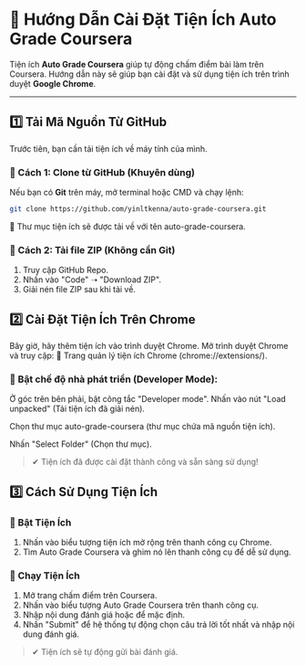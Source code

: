 # 🚀 Hướng Dẫn Cài Đặt Tiện Ích Auto Grade Coursera

Tiện ích **Auto Grade Coursera** giúp tự động chấm điểm bài làm trên Coursera. Hướng dẫn này sẽ giúp bạn cài đặt và sử dụng tiện ích trên trình duyệt **Google Chrome**.

---

## 1️⃣ Tải Mã Nguồn Từ GitHub

Trước tiên, bạn cần tải tiện ích về máy tính của mình.

### 🔹 Cách 1: Clone từ GitHub (Khuyên dùng)
Nếu bạn có **Git** trên máy, mở terminal hoặc CMD và chạy lệnh:
```bash
git clone https://github.com/yinltkenna/auto-grade-coursera.git
```

📌 Thư mục tiện ích sẽ được tải về với tên auto-grade-coursera.

### 🔹 Cách 2: Tải file ZIP (Không cần Git)
1. Truy cập GitHub Repo.
2. Nhấn vào "Code" ➝ "Download ZIP".
3. Giải nén file ZIP sau khi tải về.
## 2️⃣ Cài Đặt Tiện Ích Trên Chrome
Bây giờ, hãy thêm tiện ích vào trình duyệt Chrome.
Mở trình duyệt Chrome và truy cập:
📌 Trang quản lý tiện ích Chrome (chrome://extensions/).

### 🔹 Bật chế độ nhà phát triển (Developer Mode):

Ở góc trên bên phải, bật công tắc "Developer mode".
Nhấn vào nút "Load unpacked" (Tải tiện ích đã giải nén).

Chọn thư mục auto-grade-coursera (thư mục chứa mã nguồn tiện ích).

Nhấn "Select Folder" (Chọn thư mục).

> ✔ Tiện ích đã được cài đặt thành công và sẵn sàng sử dụng! 

## 3️⃣ Cách Sử Dụng Tiện Ích
### 🔹 Bật Tiện Ích
1.  Nhấn vào biểu tượng tiện ích mở rộng trên thanh công cụ Chrome.
2.  Tìm Auto Grade Coursera và ghim nó lên thanh công cụ để dễ sử dụng.
### 🔹 Chạy Tiện Ích
1. Mở trang chấm điểm trên Coursera.
2. Nhấn vào biểu tượng Auto Grade Coursera trên thanh công cụ.
3. Nhập nội dung đánh giá hoặc để mặc định.
4. Nhấn "Submit" để hệ thống tự động chọn câu trả lời tốt nhất và nhập nội dung đánh giá.
> ✔ Tiện ích sẽ tự động gửi bài đánh giá.